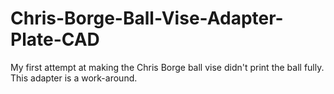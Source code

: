 # Chris-Borge-Ball-Vise-Adapter-Plate-CAD
My first attempt at making the Chris Borge ball vise didn't print the ball fully. This adapter is a work-around.
